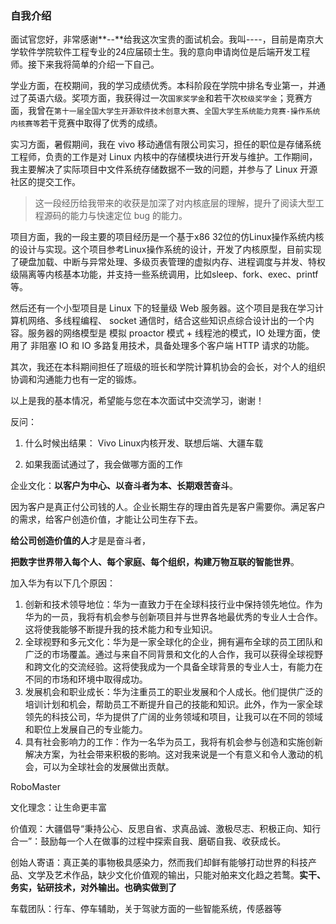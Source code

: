 ### 自我介绍

面试官您好，非常感谢**--**给我这次宝贵的面试机会。我叫----，目前是南京大学软件学院软件工程专业的24应届硕士生。我的意向申请岗位是后端开发工程师。接下来我将简单的介绍一下自己。

学业方面，在校期间，我的学习成绩优秀。本科阶段在学院中排名专业第一，并通过了英语六级。奖项方面，我获得过一次`国家奖学金`和若干次`校级奖学金`；竞赛方面，我曾在`第十一届全国大学生开源软件技术创意大赛`、`全国大学生系统能力竞赛-操作系统内核赛等`若干竞赛中取得了优秀的成绩。

实习方面，暑假期间，我在 vivo 移动通信有限公司实习，担任的职位是存储系统工程师，负责的工作是对 Linux 内核中的存储模块进行开发与维护。工作期间，我主要解决了实际项目中文件系统存储数据不一致的问题，并参与了 Linux 开源社区的提交工作。

> 这一段经历给我带来的收获是加深了对内核底层的理解，提升了阅读大型工程源码的能力与快速定位 bug 的能力。

项目方面，我的一段主要的项目经历是一个基于x86 32位的仿Linux操作系统内核的设计与实现。这个项目参考Linux操作系统的设计，开发了内核原型，目前实现了硬盘加载、中断与异常处理、多级页表管理的虚拟内存、进程调度与并发、特权级隔离等内核基本功能，并支持一些系统调用，比如sleep、fork、exec、printf等。

然后还有一个小型项目是 Linux 下的轻量级 Web 服务器。这个项目是我在学习计算机网络、多线程编程、 socket 通信时，结合这些知识点综合设计出的一个内容。服务器的网络模型是 模拟 proactor 模式 + 线程池的模式，IO 处理方面，使用了 非阻塞 IO 和 IO 多路复用技术，具备处理多个客户端 HTTP 请求的功能。

其次，我还在本科期间担任了班级的班长和学院计算机协会的会长，对个人的组织协调和沟通能力也有一定的锻炼。

以上是我的基本情况，希望能与您在本次面试中交流学习，谢谢！



反问：

1. 什么时候出结果： Vivo Linux内核开发、联想后端、大疆车载

2. 如果我面试通过了，我会做哪方面的工作

企业文化：**以客户为中心、以奋斗者为本、长期艰苦奋斗**。

因为客户是真正付公司钱的人。企业长期生存的理由首先是客户需要你。满足客户的需求，给客户创造价值，才能让公司生存下去。

**给公司创造价值的人**才是是奋斗者，

**把数字世界带入每个人、每个家庭、每个组织，构建万物互联的智能世界**。

加入华为有以下几个原因：

1. 创新和技术领导地位：华为一直致力于在全球科技行业中保持领先地位。作为华为的一员，我将有机会参与创新项目并与世界各地最优秀的专业人士合作。这将使我能够不断提升我的技术能力和专业知识。
2. 全球视野和多元文化：华为是一家全球化的企业，拥有遍布全球的员工团队和广泛的市场覆盖。通过与来自不同背景和文化的人合作，我可以获得全球视野和跨文化的交流经验。这将使我成为一个具备全球背景的专业人士，有能力在不同的市场和环境中取得成功。
3. 发展机会和职业成长：华为注重员工的职业发展和个人成长。他们提供广泛的培训计划和机会，帮助员工不断提升自己的技能和知识。此外，作为一家全球领先的科技公司，华为提供了广阔的业务领域和项目，让我可以在不同的领域和职位上发展自己的专业能力。
4. 具有社会影响力的工作：作为一名华为员工，我将有机会参与创造和实施创新解决方案，为社会带来积极的影响。这对我来说是一个有意义和令人激动的机会，可以为全球社会的发展做出贡献。

























RoboMaster

文化理念：让生命更丰富

价值观：大疆倡导“秉持公心、反思自省、求真品诚、激极尽志、积极正向、知行合一”：鼓励每一个人在做事的过程中探索自我、磨砺自我、收获成长。

创始人寄语：真正美的事物极具感染力，然而我们却鲜有能够打动世界的科技产品、文学及艺术作品，缺少文化价值观的输出，只能对舶来文化趋之若鹜。**实干、务实，钻研技术，对外输出。也确实做到了**

车载团队：行车、停车辅助，关于驾驶方面的一些智能系统，传感器等
